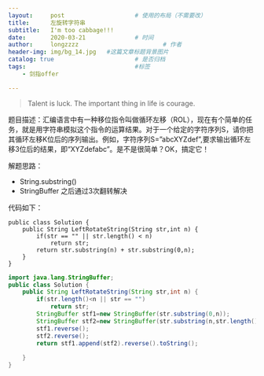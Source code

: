 ```yaml
---
layout:     post   				    # 使用的布局（不需要改）
title:      左旋转字符串
subtitle:   I'm too cabbage!!!
date:       2020-03-21 				# 时间
author:     longzzzz						# 作者
header-img: img/bg_14.jpg 	#这篇文章标题背景图片
catalog: true 						# 是否归档
tags:								#标签
    - 剑指offer

---
```


>Talent is luck. The important thing in life is courage.

题目描述：汇编语言中有一种移位指令叫做循环左移（ROL），现在有个简单的任务，就是用字符串模拟这个指令的运算结果。对于一个给定的字符序列S，请你把其循环左移K位后的序列输出。例如，字符序列S=”abcXYZdef”,要求输出循环左移3位后的结果，即“XYZdefabc”。是不是很简单？OK，搞定它！

解题思路：

* String.substring()
* StringBuffer  之后通过3次翻转解决

代码如下：

```
public class Solution {
    public String LeftRotateString(String str,int n) {
        if(str == "" || str.length() < n)
            return str;
        return str.substring(n) + str.substring(0,n);
    }
}
```

```java
import java.lang.StringBuffer;
public class Solution {
    public String LeftRotateString(String str,int n) {
        if(str.length()<n || str == "")
            return str;
        StringBuffer stf1=new StringBuffer(str.substring(0,n));
        StringBuffer stf2=new StringBuffer(str.substring(n,str.length()));
        stf1.reverse();
        stf2.reverse();
        return stf1.append(stf2).reverse().toString();
 
    }
}
```

